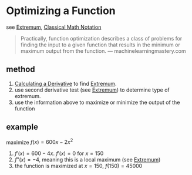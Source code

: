 # Optimizing a Function

see [Extremum](Extremum%20b28f7c5907fb47adb037ca90b838c2db.md), [Classical Math Notation](../Tags%20b793d46ea133446daa88889450d15033/Classical%20Math%20Notation%20eb53679093ce497baa118d7bfde14d6c.md)

> Practically, function optimization describes a class of problems for finding the input to a given function that results in the minimum or maximum output from the function. — machinelearningmastery.com
> 

## method

1. [Calculating a Derivative](Calculating%20a%20Derivative%208ee8cca8aa8f46749f2d88c898b8466d.md) to find [Extremum](Extremum%20b28f7c5907fb47adb037ca90b838c2db.md).
2. use second derivative test (see [Extremum](Extremum%20b28f7c5907fb47adb037ca90b838c2db.md)) to determine type of extremum.
3. use the information above to maximize or minimize the output of the function

## example

maximize $f(x) = 600x - 2x^2$

1. $f'(x) = 600 - 4x$. $f'(x) = 0\ \text{for}\ x = 150$
2. $f''(x) = -4$, meaning this is a local maximum (see [Extremum](Extremum%20b28f7c5907fb47adb037ca90b838c2db.md))
3. the function is maximized at $x = 150$, $f(150) = 45000$